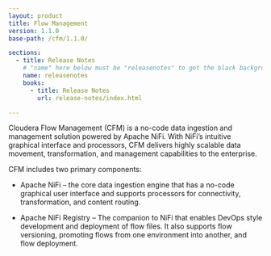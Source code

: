 ```yaml
---
layout: product
title: Flow Management
version: 1.1.0
base-path: /cfm/1.1.0/

sections:
  - title: Release Notes
    # "name" here below must be "releasenotes" to get the black background
    name: releasenotes
    books:
      - title: Release Notes
        url: release-notes/index.html

---
```


Cloudera Flow Management (CFM) is a no-code data ingestion and management solution powered by Apache NiFi. With NiFi’s intuitive graphical interface and processors, CFM delivers highly scalable data movement, transformation, and management capabilities to the enterprise.

CFM includes two primary components:

- Apache NiFi – the core data ingestion engine that has a no-code graphical user interface and supports processors for connectivity, transformation, and content routing.

- Apache NiFi Registry – The companion to NiFi that enables DevOps style development and deployment of flow files. It also supports flow versioning, promoting flows from one environment into another, and flow deployment.
